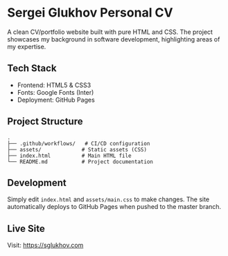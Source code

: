 # Sergei Glukhov Personal CV

A clean CV/portfolio website built with pure HTML and CSS. The project showcases my background in software development, highlighting areas of my expertise.

## Tech Stack

- Frontend: HTML5 & CSS3
- Fonts: Google Fonts (Inter)
- Deployment: GitHub Pages

## Project Structure

```
.
├── .github/workflows/   # CI/CD configuration
├── assets/             # Static assets (CSS)
├── index.html          # Main HTML file
└── README.md           # Project documentation
```

## Development

Simply edit `index.html` and `assets/main.css` to make changes. The site automatically deploys to GitHub Pages when pushed to the master branch.

## Live Site

Visit: https://sglukhov.com
